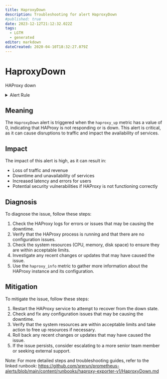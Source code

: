 ```yaml
---
title: HaproxyDown
description: Troubleshooting for alert HaproxyDown
#published: true
date: 2023-12-12T21:12:32.022Z
tags: 
  - LGTM
  - generated
editor: markdown
dateCreated: 2020-04-10T18:32:27.079Z
---
```


# HaproxyDown

HAProxy down

<details>
  <summary>Alert Rule</summary>

{{% rule "haproxy/haproxy-exporter-v1.yml" "HaproxyDown" %}}

{{% comment %}}

```yaml
alert: HaproxyDown
expr: haproxy_up == 0
for: 0m
labels:
    severity: critical
annotations:
    summary: HAProxy down (instance {{ $labels.instance }})
    description: |-
        HAProxy down
          VALUE = {{ $value }}
          LABELS = {{ $labels }}
    runbook: https://github.com/srerun/prometheus-alerts/blob/main/content/runbooks/haproxy-exporter-v1/HaproxyDown.md

```

{{% /comment %}}

</details>


## Meaning

The `HaproxyDown` alert is triggered when the `haproxy_up` metric has a value of 0, indicating that HAProxy is not responding or is down. This alert is critical, as it can cause disruptions to traffic and impact the availability of services.

## Impact

The impact of this alert is high, as it can result in:

* Loss of traffic and revenue
* Downtime and unavailability of services
* Increased latency and errors for users
* Potential security vulnerabilities if HAProxy is not functioning correctly

## Diagnosis

To diagnose the issue, follow these steps:

1. Check the HAProxy logs for errors or issues that may be causing the downtime.
2. Verify that the HAProxy process is running and that there are no configuration issues.
3. Check the system resources (CPU, memory, disk space) to ensure they are within acceptable limits.
4. Investigate any recent changes or updates that may have caused the issue.
5. Use the `haproxy_info` metric to gather more information about the HAProxy instance and its configuration.

## Mitigation

To mitigate the issue, follow these steps:

1. Restart the HAProxy service to attempt to recover from the down state.
2. Check and fix any configuration issues that may be causing the downtime.
3. Verify that the system resources are within acceptable limits and take action to free up resources if necessary.
4. Roll back any recent changes or updates that may have caused the issue.
5. If the issue persists, consider escalating to a more senior team member or seeking external support.

Note: For more detailed steps and troubleshooting guides, refer to the linked runbook: https://github.com/srerun/prometheus-alerts/blob/main/content/runbooks/haproxy-exporter-v1/HaproxyDown.md